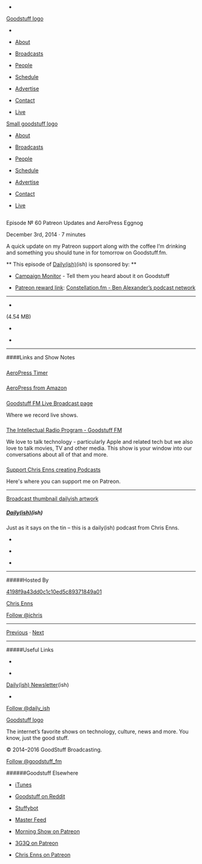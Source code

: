 

-
[Goodstuff logo](http://www.goodstuff.fm/)[](/assets/goodstuff_logo-17c1fe6f378352de5d7345f76152130b.svg)

-


-  [About](/about)

-  [Broadcasts](/broadcasts)

-  [People](/people)

-  [Schedule](/schedule)

-  [Advertise](/advertise)

-  [Contact](/contact)

-  [Live](/live)


[Small goodstuff logo](http://www.goodstuff.fm/)[](/assets/small_goodstuff_logo-bf032e72b9ec41494f4d90905f1ad619.svg)


-  [About](/about)

-  [Broadcasts](/broadcasts)

-  [People](/people)

-  [Schedule](/schedule)

-  [Advertise](/advertise)

-  [Contact](/contact)

-  [Live](/live)


##
Episode № 60
Patreon Updates and AeroPress Eggnog


December 3rd, 2014
·
7
minutes


A quick update on my Patreon support along with the coffee I’m drinking and something you should tune in for tomorrow on Goodstuff.fm.


**
This episode of
[Daily(ish)](/dailyish)(ish)
is sponsored by:
**


-  [Campaign Monitor](http://www.campaignmonitor.com/) - Tell them you heard about it on Goodstuff

-  [Patreon reward link](http://www.patreon.com/ichris):  [Constellation.fm - Ben Alexander’s podcast network](http://constellation.fm)


------------------------------


-
[](http://podcasts-1.feedpress.co/10587/dailyish-60.mp3)(4.54 MB)

-
[](http://twitter.com/intent/tweet?text=Daily(ish)%20%E2%84%96%2060%20on%20@goodstuff_fm%20-%20http://goodstuff.fm/dailyish/60)

-
[](http://www.facebook.com/sharer/sharer.php?u=http://goodstuff.fm/dailyish/60)


------------------------------


####Links and Show Notes

#####
[AeroPress Timer](https://itunes.apple.com/ca/app/aeropress-timer-for-aerobies/id602496538?mt=8&uo=4&at=10l4Ki)


#####
[AeroPress from Amazon](http://www.amazon.ca/gp/product/B0047BIWSK/ref=as_li_ss_tl?ie=UTF8&camp=15121&creative=390961&creativeASIN=B0047BIWSK&linkCode=as2&tag=farawsoclos0a-20)


#####
[Goodstuff FM Live Broadcast page](http://goodstuff.fm/live)


Where we record live shows.


#####
[The Intellectual Radio Program - Goodstuff FM](http://goodstuff.fm/tirp)


We love to talk technology - particularly Apple and related tech but we also love to talk movies, TV and other media. This show is your window into our conversations about all of that and more.


#####
[Support Chris Enns creating Podcasts](http://www.patreon.com/ichris)


Here's where you can support me on Patreon.


------------------------------


[Broadcast thumbnail dailyish artwork](/dailyish)[](https://goodstuffs3.s3.amazonaws.com/uploads/broadcast/image/22/broadcast_thumbnail_dailyish_artwork.png)

##### [Daily(ish)](/dailyish)(ish)


Just as it says on the tin – this is a daily(ish) podcast from Chris Enns.

-
[](https://itunes.apple.com/ca/podcast/pdcst/id815675012)

-
[](http://feeds.goodstuff.fm/dailyish)

-
[](mailto:chris@goodstuff.fm?cc=sponsorship%40goodstuff.fm&subject=%5BGoodStuff%20FM%5D%20Sponsorship%20Inquiry%20for%20Daily%28ish%29)


------------------------------


#####Hosted By


[4198f9a43dd0c1c10ed5c89371849a01](/people/chris-enns)[](http://gravatar.com/avatar/4198f9a43dd0c1c10ed5c89371849a01.png?s=300&r=pg)

[Chris Enns](/people/chris-enns)


[Follow @ichris](https://twitter.com/ichris)


------------------------------


[Previous](/dailyish/59)
·
[Next](/dailyish/61)


------------------------------


#####Useful Links

-
[](mailto:chris@goodstuff.fm?subject=%5BGoodstuff%20FM%5D%20Feedback%20for%20Daily%28ish%29)

-
[Daily(ish) Newsletter](http://www.goodstuff.fm/dailyish/newsletter)(ish)


-
[Follow @daily_ish](https://twitter.com/daily_ish)


[Goodstuff logo](http://www.goodstuff.fm/)[](/assets/goodstuff_logo-17c1fe6f378352de5d7345f76152130b.svg)


The internet’s favorite shows on technology, culture, news and more. You know, just the good stuff.


© 2014–2016 GoodStuff Broadcasting.

[Follow @goodstuff_fm](https://twitter.com/goodstufffm)


######Goodstuff Elsewhere

-  [iTunes](https://itunes.apple.com/us/artist/goodstuff-fm/id843385597?mt=2)

-  [Goodstuff on Reddit](https://www.reddit.com/r/Goodstuff_fm/)

-  [Stuffybot](http://stuffybot.goodstuff.fm)

-  [Master Feed](/master/feed)

-  [Morning Show on Patreon](https://www.patreon.com/morningshow)

-  [3G3Q on Patreon](https://www.patreon.com/3g3q)

-  [Chris Enns on Patreon](https://www.patreon.com/ichris)

